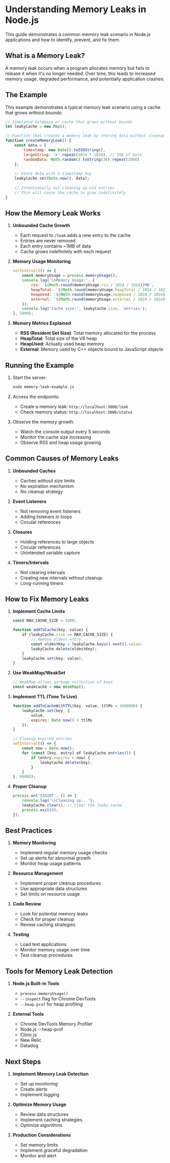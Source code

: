 # Understanding Memory Leaks in Node.js

This guide demonstrates a common memory leak scenario in Node.js applications and how to identify, prevent, and fix them.

## What is a Memory Leak?

A memory leak occurs when a program allocates memory but fails to release it when it's no longer needed. Over time, this leads to increased memory usage, degraded performance, and potentially application crashes.

## The Example

This example demonstrates a typical memory leak scenario using a cache that grows without bounds:

```javascript
// Simulated database or cache that grows without bounds
let leakyCache = new Map();

// Function that creates a memory leak by storing data without cleanup
function createMemoryLeak() {
    const data = {
        timestamp: new Date().toISOString(),
        largeString: 'x'.repeat(1024 * 1024), // 1MB of data
        randomData: Math.random().toString(36).repeat(1000)
    };
    
    // Store data with a timestamp key
    leakyCache.set(Date.now(), data);
    
    // Intentionally not cleaning up old entries
    // This will cause the cache to grow indefinitely
}
```

## How the Memory Leak Works

1. **Unbounded Cache Growth**
   - Each request to `/leak` adds a new entry to the cache
   - Entries are never removed
   - Each entry contains ~1MB of data
   - Cache grows indefinitely with each request

2. **Memory Usage Monitoring**
   ```javascript
   setInterval(() => {
       const memoryUsage = process.memoryUsage();
       console.log('\nMemory Usage:', {
           rss: `${Math.round(memoryUsage.rss / 1024 / 1024)}MB`,
           heapTotal: `${Math.round(memoryUsage.heapTotal / 1024 / 1024)}MB`,
           heapUsed: `${Math.round(memoryUsage.heapUsed / 1024 / 1024)}MB`,
           external: `${Math.round(memoryUsage.external / 1024 / 1024)}MB`
       });
       console.log('Cache size:', leakyCache.size, 'entries');
   }, 5000);
   ```

3. **Memory Metrics Explained**
   - **RSS (Resident Set Size)**: Total memory allocated for the process
   - **HeapTotal**: Total size of the V8 heap
   - **HeapUsed**: Actually used heap memory
   - **External**: Memory used by C++ objects bound to JavaScript objects

## Running the Example

1. Start the server:
   ```bash
   node memory-leak-example.js
   ```

2. Access the endpoints:
   - Create a memory leak: `http://localhost:3000/leak`
   - Check memory status: `http://localhost:3000/status`

3. Observe the memory growth:
   - Watch the console output every 5 seconds
   - Monitor the cache size increasing
   - Observe RSS and heap usage growing

## Common Causes of Memory Leaks

1. **Unbounded Caches**
   - Caches without size limits
   - No expiration mechanism
   - No cleanup strategy

2. **Event Listeners**
   - Not removing event listeners
   - Adding listeners in loops
   - Circular references

3. **Closures**
   - Holding references to large objects
   - Circular references
   - Unintended variable capture

4. **Timers/Intervals**
   - Not clearing intervals
   - Creating new intervals without cleanup
   - Long-running timers

## How to Fix Memory Leaks

1. **Implement Cache Limits**
   ```javascript
   const MAX_CACHE_SIZE = 1000;
   
   function addToCache(key, value) {
       if (leakyCache.size >= MAX_CACHE_SIZE) {
           // Remove oldest entry
           const oldestKey = leakyCache.keys().next().value;
           leakyCache.delete(oldestKey);
       }
       leakyCache.set(key, value);
   }
   ```

2. **Use WeakMap/WeakSet**
   ```javascript
   // WeakMap allows garbage collection of keys
   const weakCache = new WeakMap();
   ```

3. **Implement TTL (Time To Live)**
   ```javascript
   function addToCacheWithTTL(key, value, ttlMs = 3600000) {
       leakyCache.set(key, {
           value,
           expires: Date.now() + ttlMs
       });
   }
   
   // Cleanup expired entries
   setInterval(() => {
       const now = Date.now();
       for (const [key, entry] of leakyCache.entries()) {
           if (entry.expires < now) {
               leakyCache.delete(key);
           }
       }
   }, 60000);
   ```

4. **Proper Cleanup**
   ```javascript
   process.on('SIGINT', () => {
       console.log('\nCleaning up...');
       leakyCache.clear(); // Clear the leaky cache
       process.exit(0);
   });
   ```

## Best Practices

1. **Memory Monitoring**
   - Implement regular memory usage checks
   - Set up alerts for abnormal growth
   - Monitor heap usage patterns

2. **Resource Management**
   - Implement proper cleanup procedures
   - Use appropriate data structures
   - Set limits on resource usage

3. **Code Review**
   - Look for potential memory leaks
   - Check for proper cleanup
   - Review caching strategies

4. **Testing**
   - Load test applications
   - Monitor memory usage over time
   - Test cleanup procedures

## Tools for Memory Leak Detection

1. **Node.js Built-in Tools**
   - `process.memoryUsage()`
   - `--inspect` flag for Chrome DevTools
   - `--heap-prof` for heap profiling

2. **External Tools**
   - Chrome DevTools Memory Profiler
   - Node.js --heap-prof
   - Clinic.js
   - New Relic
   - Datadog

## Next Steps

1. **Implement Memory Leak Detection**
   - Set up monitoring
   - Create alerts
   - Implement logging

2. **Optimize Memory Usage**
   - Review data structures
   - Implement caching strategies
   - Optimize algorithms

3. **Production Considerations**
   - Set memory limits
   - Implement graceful degradation
   - Monitor and alert

